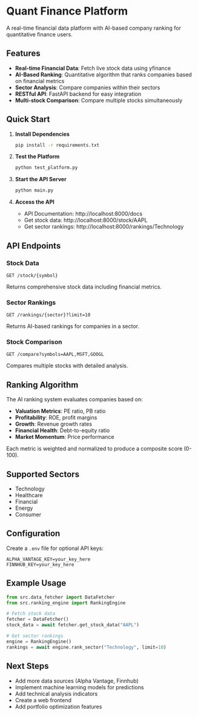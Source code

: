 # Quant Finance Platform

A real-time financial data platform with AI-based company ranking for quantitative finance users.

## Features

- **Real-time Financial Data**: Fetch live stock data using yfinance
- **AI-Based Ranking**: Quantitative algorithm that ranks companies based on financial metrics
- **Sector Analysis**: Compare companies within their sectors
- **RESTful API**: FastAPI backend for easy integration
- **Multi-stock Comparison**: Compare multiple stocks simultaneously

## Quick Start

1. **Install Dependencies**
   ```bash
   pip install -r requirements.txt
   ```

2. **Test the Platform**
   ```bash
   python test_platform.py
   ```

3. **Start the API Server**
   ```bash
   python main.py
   ```

4. **Access the API**
   - API Documentation: http://localhost:8000/docs
   - Get stock data: http://localhost:8000/stock/AAPL
   - Get sector rankings: http://localhost:8000/rankings/Technology

## API Endpoints

### Stock Data
```
GET /stock/{symbol}
```
Returns comprehensive stock data including financial metrics.

### Sector Rankings
```
GET /rankings/{sector}?limit=10
```
Returns AI-based rankings for companies in a sector.

### Stock Comparison
```
GET /compare?symbols=AAPL,MSFT,GOOGL
```
Compares multiple stocks with detailed analysis.

## Ranking Algorithm

The AI ranking system evaluates companies based on:

- **Valuation Metrics**: PE ratio, PB ratio
- **Profitability**: ROE, profit margins
- **Growth**: Revenue growth rates
- **Financial Health**: Debt-to-equity ratio
- **Market Momentum**: Price performance

Each metric is weighted and normalized to produce a composite score (0-100).

## Supported Sectors

- Technology
- Healthcare
- Financial
- Energy
- Consumer

## Configuration

Create a `.env` file for optional API keys:
```
ALPHA_VANTAGE_KEY=your_key_here
FINNHUB_KEY=your_key_here
```

## Example Usage

```python
from src.data_fetcher import DataFetcher
from src.ranking_engine import RankingEngine

# Fetch stock data
fetcher = DataFetcher()
stock_data = await fetcher.get_stock_data("AAPL")

# Get sector rankings
engine = RankingEngine()
rankings = await engine.rank_sector("Technology", limit=10)
```

## Next Steps

- Add more data sources (Alpha Vantage, Finnhub)
- Implement machine learning models for predictions
- Add technical analysis indicators
- Create a web frontend
- Add portfolio optimization features